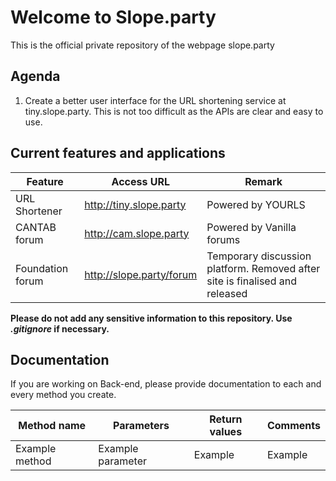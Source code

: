# Welcome to Slope.party

This is the official private repository of the webpage slope.party

## Agenda
1. Create a better user interface for the URL shortening service at tiny.slope.party. This is not too difficult as the APIs are clear and easy to use. 

## Current features and applications

| Feature | Access URL | Remark |
| ------- | ---------- | ------ |
| URL Shortener | http://tiny.slope.party | Powered by YOURLS |
| CANTAB forum  | http://cam.slope.party  | Powered by Vanilla forums |
| Foundation forum | http://slope.party/forum | Temporary discussion platform. Removed after site is finalised and released |

**Please do not add any sensitive information to this repository. Use *.gitignore* if necessary.**

## Documentation

If you are working on Back-end, please provide documentation to each and every method you create. 

| Method name | Parameters | Return values | Comments |
| ----------- | ---------- | ------------- | -------- |
| Example method| Example parameter | Example | Example |
